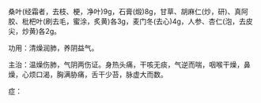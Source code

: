 桑叶(经霜者，去枝、梗，净叶)9g，石膏(煅)8g，甘草、胡麻仁(炒，研)、真阿胶、枇杷叶(刷去毛，蜜涂，炙黄)各3g，麦门冬(去心)4g，人参、杏仁(泡，去皮尖，炒黄)各2g。


功用：清燥润肺，养阴益气。

主治：温燥伤肺，气阴两伤证。身热头痛，干咳无痰，气逆而喘，咽喉干燥，鼻燥，心烦口渴，胸满胁痛，舌干少苔，脉虚大而数。


症：